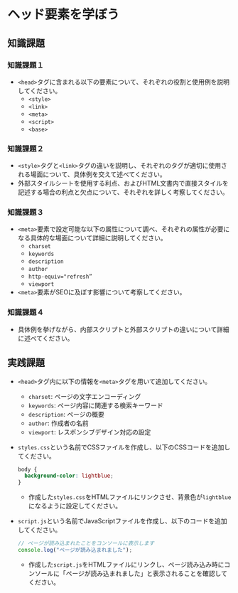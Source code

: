 # ヘッド要素を学ぼう

## 知識課題

### 知識課題１

- `<head>`タグに含まれる以下の要素について、それぞれの役割と使用例を説明してください。
  - `<style>`
  - `<link>`
  - `<meta>`
  - `<script>`
  - `<base>`

### 知識課題２

- `<style>`タグと`<link>`タグの違いを説明し、それぞれのタグが適切に使用される場面について、具体例を交えて述べてください。
- 外部スタイルシートを使用する利点、およびHTML文書内で直接スタイルを記述する場合の利点と欠点について、それぞれを詳しく考察してください。

### 知識課題３

- `<meta>`要素で設定可能な以下の属性について調べ、それぞれの属性が必要になる具体的な場面について詳細に説明してください。
  - `charset`
  - `keywords`
  - `description`
  - `author`
  - `http-equiv="refresh”`
  - `viewport`
- `<meta>`要素がSEOに及ぼす影響について考察してください。

### 知識課題４

- 具体例を挙げながら、内部スクリプトと外部スクリプトの違いについて詳細に述べてください。

## 実践課題

- `<head>`タグ内に以下の情報を`<meta>`タグを用いて追加してください。
  - `charset`: ページの文字エンコーディング
  - `keywords`: ページ内容に関連する検索キーワード
  - `description`: ページの概要
  - `author`: 作成者の名前
  - `viewport`: レスポンシブデザイン対応の設定
- `styles.css`という名前でCSSファイルを作成し、以下のCSSコードを追加してください。
  
  ```css
  body {
    background-color: lightblue;
  }
  ```
  
  - 作成した`styles.css`をHTMLファイルにリンクさせ、背景色が`lightblue`になるように設定してください。
- `script.js`という名前でJavaScriptファイルを作成し、以下のコードを追加してください。
  
  ```jsx
  // ページが読み込まれたことをコンソールに表示します
  console.log("ページが読み込まれました");
  ```
  
  - 作成した`script.js`をHTMLファイルにリンクし、ページ読み込み時にコンソールに「ページが読み込まれました」と表示されることを確認してください。
  